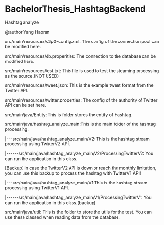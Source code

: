 # BachelorThesis_HashtagBackend
Hashtag analyze

@author Yang Haoran


src/main/resources/c3p0-config.xml: The config of the connection pool can be modified here.

src/main/resources/db.properities: The connection to the database can be modified here.

src/main/resources/test.txt: This file is used to test the steaming processing as the source.(NOT USED)

src/main/resources/tweet.json: This is the example tweet format from the Twitter API.

src/main/resources/twitter.properties: The config of the authority of Twitter API can be set here.



src/main/java/Entity: This is folder stores the entity of Hashtag.


src/main/java/hashtag_analyze_main:This is the main folder of the hashtag processing.

|---src/main/java/hashtag_analyze_main/V2: This is the hashtag stream processing using TwitterV2 API.

|------src/main/java/hashtag_analyze_main/V2/ProcessingTwitterV2: You can run the application in this class.

[Backup] In case the TwitterV2 API is down or reach the monthly limitation, you can use this backup to process the hashtag with TwitterV1 API!

|---src/main/java/hashtag_analyze_main/V1:This is the hashtag stream processing using TwitterV1 API.

|------src/main/java/hashtag_analyze_main/V1/ProcessingTwitterV1: You can run the application in this class.(backup)


src/main/java/util: This is the folder to store the utils for the test. You can use these classed when reading data from the database.
